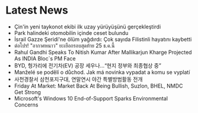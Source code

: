 # Latest News
-  Çin'in yeni taykonot ekibi ilk uzay yürüyüşünü gerçekleştirdi
-  Park halindeki otomobilin içinde ceset bulundu
-  İsrail Gazze Şeridi'ne ölüm yağdırdı: Çok sayıda Filistinli hayatını kaybetti
-  ต่อโปร! "อากาศหนาว" ยะเยือกรอบสุดท้าย 25 ธ.ค.นี้
-  Rahul Gandhi Speaks To Nitish Kumar After Mallikarjun Kharge Projected As INDIA Bloc`s PM Face
-  BYD, 헝가리에 전기차(EV) 공장 세우나…“현지 정부와 최종협상 중”
-  Manželé se podělí o důchod. Jak má novinka vypadat a komu se vyplatí
-  사천경찰서 삼천포지구대, 연말연시 야간 특별방범활동 전개
-  Friday At Market: Market Back At Being Bullish, Suzlon, BHEL, NMDC Get Strong
-  Microsoft's Windows 10 End-of-Support Sparks Environmental Concerns
